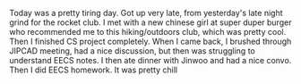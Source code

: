 Today was a pretty tiring day. Got up very late, from yesterday's late night grind for the rocket club. I met with a new chinese girl at super duper burger who recommended me to this hiking/outdoors club, which was pretty cool. Then I finished CS project completely. When I came back, I brushed through JIPCAD meeting, had a nice discussion, but then was struggling to understand EECS notes. I then ate dinner with Jinwoo and had a nice convo. Then I did EECS homework. It was pretty chill 